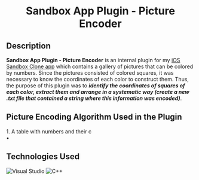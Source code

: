 <h1 align="center">Sandbox App Plugin - Picture Encoder</h1>
<h2>Description</h2>
<b>Sandbox App Plugin - Picture Encoder</b> is an internal plugin for my <a href="https://github.com/MariaChemerys/Sandbox_Clone_iOS">iOS Sandbox Clone app</a> which contains a gallery of pictures that can be colored by numbers. Since the pictures consisted of colored squares, it was necessary to know the coordinates of each color to construct them. Thus, the purpose of this plugin was to <strong><em>identify the coordinates of squares of each color, extract them and arrange in a systematic way (create a new .txt file that contained a string where this information was encoded)</strong></em>.<br>

<h2>Picture Encoding Algorithm Used in the Plugin</h2>
1. A table with numbers and their c <br>
• 

<h2>Technologies Used</h2>
<p align="left">
  <img src="https://img.shields.io/badge/Visual%20Studio-7509b0?style=for-the-badge" alt="Visual Studio" />
  <img src="https://img.shields.io/badge/C++-24b8f2?style=for-the-badge" alt="C++" />
</p>
